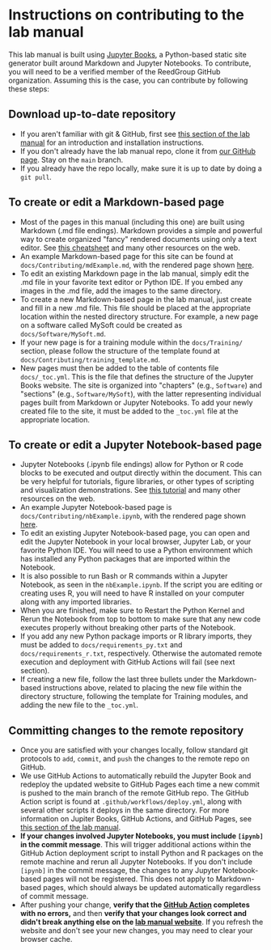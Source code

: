 # Instructions on contributing to the lab manual

This lab manual is built using [Jupyter Books](https://jupyterbook.org/en/stable/intro.html), a Python-based static site
generator built around Markdown and Jupyter Notebooks. To contribute, you will need to be a verified member of the
ReedGroup GitHub organization. Assuming this is the case, you can contribute by following these steps:

## Download up-to-date repository
- If you aren't familiar with git & GitHub, first see [this section of the lab manual](https://reedgroup.github.io/ComputationalResources/IntroToGitHub.html) for an introduction and installation instructions.
- If you don't already have the lab manual repo, clone it from [our GitHub page](https://github.com/reedgroup/reedgroup.github.io). Stay on the ``main`` branch.
- If you already have the repo locally, make sure it is up to date by doing a ``git pull``.

## To create or edit a Markdown-based page
- Most of the pages in this manual (including this one) are built using Markdown (.md file endings). Markdown provides a simple and powerful way to create organized "fancy" rendered documents using only a text editor. See [this cheatsheet](https://github.com/adam-p/markdown-here/wiki/Markdown-Cheatsheet) and many other resources on the web.
- An example Markdown-based page for this site can be found at ``docs/Contributing/mdExample.md``, with the rendered page shown [here](https://reedgroup.github.io/Contributing/mdExample.html).
- To edit an existing Markdown page in the lab manual, simply edit the .md file in your favorite text editor or Python IDE. If you embed any images in the .md file, add the images to the same directory.
- To create a new Markdown-based page in the lab manual, just create and fill in a new .md file. This file should be placed at the appropriate location within the nested directory structure. For example, a new page on a software called MySoft could be created as ``docs/Software/MySoft.md``.
- If your new page is for a training module within the ``docs/Training/`` section, please follow the structure of the template found at ``docs/Contributing/training_template.md``.
- New pages must then be added to the table of contents file ``docs/_toc.yml``. This is the file that defines the structure of the Jupyter Books website. The site is organized into "chapters" (e.g., ``Software``) and "sections" (e.g., ``Software/MySoft``), with the latter representing individual pages built from Markdown or Jupyter Notebooks. To add your newly created file to the site, it must be added to the ``_toc.yml`` file at the appropriate location.

## To create or edit a Jupyter Notebook-based page
- Jupyter Notebooks (.ipynb file endings) allow for Python or R code blocks to be executed and output directly within the document. This can be very helpful for tutorials, figure libraries, or other types of scripting and visualization demonstrations. See [this tutorial](https://realpython.com/jupyter-notebook-introduction/) and many other resources on the web.
- An example Jupyter Notebook-based page is ``docs/Contributing/nbExample.ipynb``, with the rendered page shown [here](https://reedgroup.github.io/Contributing/nbExample.html).
- To edit an existing Jupyter Notebook-based page, you can open and edit the Jupyter Notebook in your local browser, Jupyter Lab, or your favorite Python IDE. You will need to use a Python environment which has installed any Python packages that are imported within the Notebook.
- It is also possible to run Bash or R commands within a Jupyter Notebook, as seen in the ``nbExample.ipynb``. If the script you are editing or creating uses R, you will need to have R installed on your computer along with any imported libraries.
- When you are finished, make sure to Restart the Python Kernel and Rerun the Notebook from top to bottom to make sure that any new code executes properly without breaking other parts of the Notebook.
- If you add any new Python package imports or R library imports, they must be added to ``docs/requirements_py.txt`` and ``docs/requirements_r.txt``, respectively. Otherwise the automated remote execution and deployment with GitHub Actions will fail (see next section).
- If creating a new file, follow the last three bullets under the Markdown-based instructions above, related to placing the new file within the directory structure, following the template for Training modules, and adding the new file to the ``_toc.yml``.

## Committing changes to the remote repository
- Once you are satisfied with your changes locally, follow standard git protocols to ``add``, ``commit``, and ``push`` the changes to the remote repo on GitHub. 
- We use GitHub Actions to automatically rebuild the Jupyter Book and redeploy the updated website to GitHub Pages each time a new commit is pushed to the main branch of the remote GitHub repo. The GitHub Action script is found at ``.github/workflows/deploy.yml``, along with several other scripts it deploys in the same directory. For more information on Jupiter Books, GitHub Actions, and GitHub Pages, see [this section of the lab manual](../ComputationalResources/Websites.md).
- **If your changes involved Jupyter Notebooks, you must include ``[ipynb]`` in the commit message**. This will trigger additional actions within the GitHub Action deployment script to install Python and R packages on the remote machine and rerun all Jupyter Notebooks. If you don't include ``[ipynb]`` in the commit message, the changes to any Jupyter Notebook-based pages will not be registered. This does not apply to Markdown-based pages, which should always be updated automatically regardless of commit message.
- After pushing your change, **verify that the [GitHub Action](https://github.com/reedgroup/reedgroup.github.io/actions) completes with no errors,** and then **verify that your changes look correct and didn't break anything else on the [lab manual website](https://reedgroup.github.io/intro.html)**. If you refresh the website and don't see your new changes, you may need to clear your browser cache.

